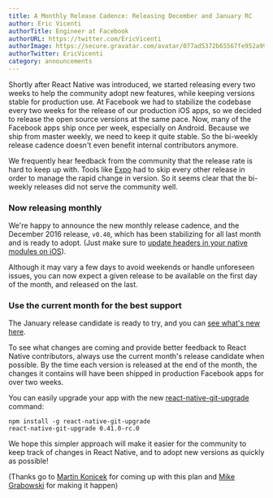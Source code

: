 ```yaml
---
title: A Monthly Release Cadence: Releasing December and January RC
author: Eric Vicenti
authorTitle: Engineer at Facebook
authorURL: https://twitter.com/EricVicenti
authorImage: https://secure.gravatar.com/avatar/077ad5372b65567fe952a99f3b627048?s=128
authorTwitter: EricVicenti
category: announcements
---
```


Shortly after React Native was introduced, we started releasing every two weeks to help the community adopt new features, while keeping versions stable for production use. At Facebook we had to stabilize the codebase every two weeks for the release of our production iOS apps, so we decided to release the open source versions at the same pace. Now, many of the Facebook apps ship once per week, especially on Android. Because we ship from master weekly, we need to keep it quite stable. So the bi-weekly release cadence doesn't even benefit internal contributors anymore.

We frequently hear feedback from the community that the release rate is hard to keep up with. Tools like [Expo](https://expo.io/) had to skip every other release in order to manage the rapid change in version. So it seems clear that the bi-weekly releases did not serve the community well.

### Now releasing monthly

We're happy to announce the new monthly release cadence, and the December 2016 release, `v0.40`, which has been stabilizing for all last month and is ready to adopt. (Just make sure to [update headers in your native modules on iOS](https://github.com/facebook/react-native/releases/tag/v0.40.0)).

Although it may vary a few days to avoid weekends or handle unforeseen issues, you can now expect a given release to be available on the first day of the month, and released on the last.

### Use the current month for the best support

The January release candidate is ready to try, and you can [see what's new here](https://github.com/facebook/react-native/releases/tag/v0.41.0-rc.0).

To see what changes are coming and provide better feedback to React Native contributors, always use the current month's release candidate when possible. By the time each version is released at the end of the month, the changes it contains will have been shipped in production Facebook apps for over two weeks.

You can easily upgrade your app with the new [react-native-git-upgrade](http://facebook.github.io/react-native/blog/2016/12/05/easier-upgrades.html) command:

```
npm install -g react-native-git-upgrade
react-native-git-upgrade 0.41.0-rc.0
```

We hope this simpler approach will make it easier for the community to keep track of changes in React Native, and to adopt new versions as quickly as possible!

(Thanks go to [Martin Konicek](https://github.com/mkonicek) for coming up with this plan and [Mike Grabowski](https://github.com/grabbou) for making it happen)
